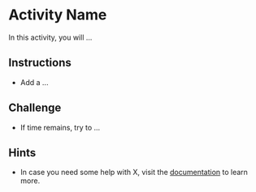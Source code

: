 # Activity Name

In this activity, you will ...

## Instructions

* Add a ...

## Challenge

* If time remains, try to ...

## Hints

* In case you need some help with X, visit the [documentation]() to learn more.
